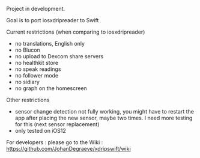 Project in development.

Goal is to port iosxdripreader to Swift

Current restrictions (when comparing to iosxdripreader)
- no translations, English only
- no Blucon
- no upload to Dexcom share servers
- no healthkit store
- no speak readings
- no follower mode
- no sidiary
- no graph on the homescreen

Other restrictions
- sensor change detection not fully working, you might have to restart the app after placing the new sensor, maybe two times. I need more testing for this (next sensor replacement)
- only tested on iOS12

For developers : please go to the Wiki : https://github.com/JohanDegraeve/xdripswift/wiki
